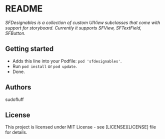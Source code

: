 #  README

_SFDesignables is a collection of custom UIView subclasses that come with support for storyboard. Currently it supports SFView, SFTextField, SFButton._

## Getting started

- Adds this line into your Podfile: `pod 'sfdesignables'`.
- Run `pod install` or `pod update`.
- Done.

## Authors

sudofluff

## License

This project is licensed under MIT License - see [LICENSE][LICENSE] file for details.
